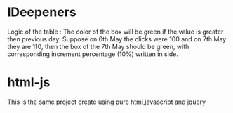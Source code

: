 # IDeepeners

Logic of the table : The color of the box will be green if the value is greater then previous day. Suppose on 6th May the clicks were 100 and on 7th May they are 110, then the box of the 7th May should be green, with corresponding increment percentage (10%) written in side.


# html-js
  This is the same project create using pure html,javascript and jquery
